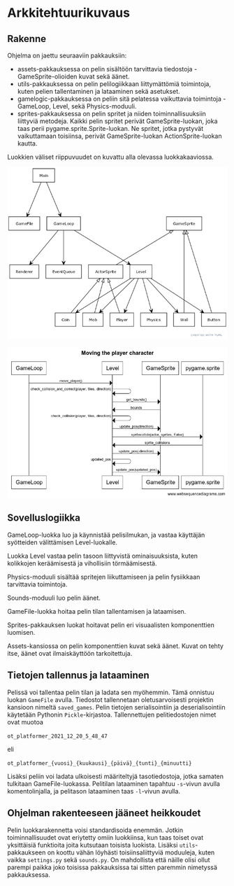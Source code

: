 # Arkkitehtuurikuvaus

## Rakenne

Ohjelma on jaettu seuraaviin pakkauksiin:
- assets-pakkauksessa on pelin sisältöön tarvittavia tiedostoja - GameSprite-olioiden kuvat sekä äänet.
- utils-pakkauksessa on pelin pelilogiikkaan liittymättömiä toimintoja, kuten pelien tallentaminen ja lataaminen sekä asetukset.
- gamelogic-pakkauksessa on peliin sitä pelatessa vaikuttavia toimintoja - GameLoop, Level, sekä Physics-moduuli.
- sprites-pakkauksessa on pelin spritet ja niiden toiminnallisuuksiin liittyviä metodeja. Kaikki pelin spritet perivät GameSprite-luokan, joka taas perii pygame.sprite.Sprite-luokan. Ne spritet, jotka pystyvät vaikuttamaan toisiinsa, perivät GameSprite-luokan ActionSprite-luokan kautta.

Luokkien väliset riippuvuudet on kuvattu alla olevassa luokkakaaviossa.

![UML graph](https://github.com/WitCanStain/ot2021/blob/master/documentation/kuvat/uml.png)

![WebSequence](https://github.com/WitCanStain/ot2021/blob/master/documentation/Moving%20the%20player%20character.png)

## Sovelluslogiikka

GameLoop-luokka luo ja käynnistää pelisilmukan, ja vastaa käyttäjän syötteiden välittämisen Level-luokalle.

Luokka Level vastaa pelin tasoon liittyvistä ominaisuuksista, kuten kolikkojen keräämisestä ja vihollisiin törmäämisestä.

Physics-moduuli sisältää spritejen liikuttamiseen ja pelin fysiikkaan tarvittavia toimintoja.

Sounds-moduuli luo pelin äänet.

GameFile-luokka hoitaa pelin tilan tallentamisen ja lataamisen.

Sprites-pakkauksen luokat hoitavat pelin eri visuaalisten komponenttien luomisen.

Assets-kansiossa on pelin komponenttien kuvat sekä äänet. Kuvat on tehty itse, äänet ovat ilmaiskäyttöön tarkoitettuja.

## Tietojen tallennus ja lataaminen

Pelissä voi tallentaa pelin tilan ja ladata sen myöhemmin. Tämä onnistuu luokan `GameFile` avulla. Tiedostot tallennetaan oletusarvoisesti projektin kansioon nimeltä `saved_games`. Pelin tietojen serialisointiin ja deserialisointiin käytetään Pythonin `Pickle`-kirjastoa. Tallennettujen pelitiedostojen nimet ovat muotoa 

`ot_platformer_2021_12_20_5_48_47`

eli

`ot_platformer_{vuosi}_{kuukausi}_{päivä}_{tunti}_{minuutti}`

Lisäksi peliin voi ladata ulkoisesti määriteltyjä tasotiedostoja, jotka samaten tulkitaan GameFile-luokassa. Pelitilan lataaminen tapahtuu `-s`-vivun avulla komentolinjalla, ja pelitason lataaminen taas `-l`-vivun avulla.

## Ohjelman rakenteeseen jääneet heikkoudet

Pelin luokkarakennetta voisi standardisoida enemmän. Jotkin toiminnallisuudet ovat eriytetty omiin luokkiinsa, kun taas toiset ovat yksittäisiä funktioita joita kutsutaan toisista luokista. Lisäksi `utils`-pakkaukseen on koottu vähän löyhästi toisiinsaliittyviä moduuleja, kuten vaikka `settings.py` sekä `sounds.py`. On mahdollista että näille olisi ollut parempi paikka joko toisissa pakkauksissa tai sitten paremmin nimetyssä pakkauksessa.
